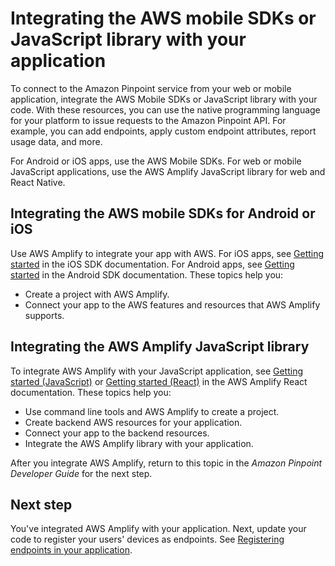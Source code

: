 # Integrating the AWS mobile SDKs or JavaScript library with your application<a name="integrate-sdk"></a>

To connect to the Amazon Pinpoint service from your web or mobile application, integrate the AWS Mobile SDKs or JavaScript library with your code\. With these resources, you can use the native programming language for your platform to issue requests to the Amazon Pinpoint API\. For example, you can add endpoints, apply custom endpoint attributes, report usage data, and more\.

For Android or iOS apps, use the AWS Mobile SDKs\. For web or mobile JavaScript applications, use the AWS Amplify JavaScript library for web and React Native\.

## Integrating the AWS mobile SDKs for Android or iOS<a name="integrate-sdk-mobile"></a>

Use AWS Amplify to integrate your app with AWS\. For iOS apps, see [Getting started](https://aws-amplify.github.io/docs/ios/start) in the iOS SDK documentation\. For Android apps, see [Getting started](https://aws-amplify.github.io/docs/android/start) in the Android SDK documentation\. These topics help you:
+ Create a project with AWS Amplify\.
+ Connect your app to the AWS features and resources that AWS Amplify supports\.

## Integrating the AWS Amplify JavaScript library<a name="integrate-sdk-amplify"></a>

To integrate AWS Amplify with your JavaScript application, see [Getting started \(JavaScript\)](https://docs.amplify.aws/start/q/integration/js) or [Getting started \(React\)](https://docs.amplify.aws/start/q/integration/react) in the AWS Amplify React documentation\. These topics help you:
+ Use command line tools and AWS Amplify to create a project\.
+ Create backend AWS resources for your application\.
+ Connect your app to the backend resources\.
+ Integrate the AWS Amplify library with your application\.

After you integrate AWS Amplify, return to this topic in the *Amazon Pinpoint Developer Guide* for the next step\.

## Next step<a name="integrate-sdk-next"></a>

You've integrated AWS Amplify with your application\. Next, update your code to register your users' devices as endpoints\. See [Registering endpoints in your application](integrate-endpoints.md)\.